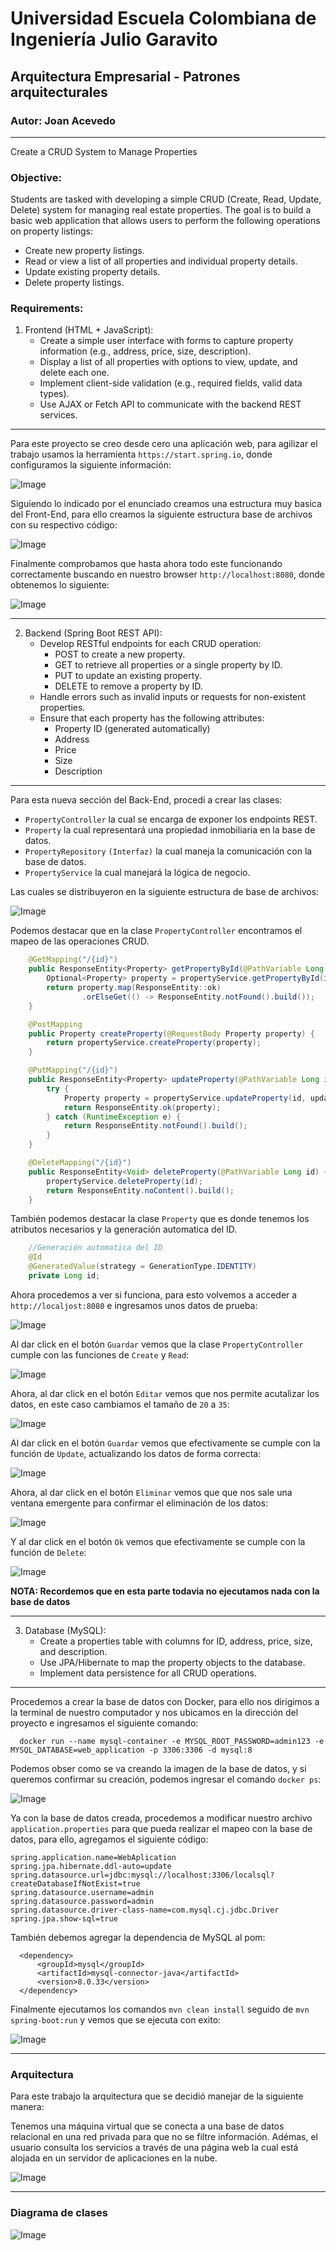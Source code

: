 # Universidad Escuela Colombiana de Ingeniería Julio Garavito

## Arquitectura Empresarial - Patrones arquitecturales

### Autor: Joan Acevedo

---
Create a CRUD System to Manage Properties

### Objective:

Students are tasked with developing a simple CRUD (Create, Read, Update, Delete) system for managing real estate properties. The goal is to build a basic web application that allows users to perform the following operations on property listings:

- Create new property listings.
- Read or view a list of all properties and individual property details.
- Update existing property details.
- Delete property listings.
      
### Requirements:

1.	Frontend (HTML + JavaScript):
      -	Create a simple user interface with forms to capture property information (e.g., address, price, size, description).
      -	Display a list of all properties with options to view, update, and delete each one.
      -	Implement client-side validation (e.g., required fields, valid data types).
      -	Use AJAX or Fetch API to communicate with the backend REST services.

---
      
Para este proyecto se creo desde cero una aplicación web, para agilizar el trabajo usamos la herramienta `https://start.spring.io`, donde configuramos la siguiente información:

![Image](https://github.com/user-attachments/assets/3ec776fa-6f4e-4bba-a656-e78cdcaaa88e)

Siguiendo lo indicado por el enunciado creamos una estructura muy basica del Front-End, para ello creamos la siguiente estructura base de archivos con su respectivo código:

![Image](https://github.com/user-attachments/assets/d06daab5-a7eb-463a-af10-d83c4e6a5797)

Finalmente comprobamos que hasta ahora todo este funcionando correctamente buscando en nuestro browser `http://localhost:8080`, donde obtenemos lo siguiente:

![Image](https://github.com/user-attachments/assets/194be1b8-857e-4359-b619-83116ae42f0a)

---

2.	Backend (Spring Boot REST API):
      -	Develop RESTful endpoints for each CRUD operation:
        - POST to create a new property.
        - GET to retrieve all properties or a single property by ID.
        - PUT to update an existing property.
        - DELETE to remove a property by ID.
      -	Handle errors such as invalid inputs or requests for non-existent properties.
      -	Ensure that each property has the following attributes:
        - Property ID (generated automatically)
        - Address
        - Price
        - Size
        - Description
      
---

Para esta nueva sección del Back-End, procedi a crear las clases:

- `PropertyController` la cual se encarga de exponer los endpoints REST.
- `Property` la cual representará una propiedad inmobiliaria en la base de datos.
- `PropertyRepository` `(Interfaz)` la cual maneja la comunicación con la base de datos.
- `PropertyService` la cual manejará la lógica de negocio.

Las cuales se distribuyeron en la siguiente estructura de base de archivos:

![Image](https://github.com/user-attachments/assets/c54305f5-8f5f-47a6-954f-617be7dcc0fe)

Podemos destacar que en la clase `PropertyController` encontramos el mapeo de las operaciones CRUD.

```java
    @GetMapping("/{id}")
    public ResponseEntity<Property> getPropertyById(@PathVariable Long id) {
        Optional<Property> property = propertyService.getPropertyById(id);
        return property.map(ResponseEntity::ok)
                .orElseGet(() -> ResponseEntity.notFound().build());
    }

    @PostMapping
    public Property createProperty(@RequestBody Property property) {
        return propertyService.createProperty(property);
    }

    @PutMapping("/{id}")
    public ResponseEntity<Property> updateProperty(@PathVariable Long id, @RequestBody Property updatedProperty) {
        try {
            Property property = propertyService.updateProperty(id, updatedProperty);
            return ResponseEntity.ok(property);
        } catch (RuntimeException e) {
            return ResponseEntity.notFound().build();
        }
    }

    @DeleteMapping("/{id}")
    public ResponseEntity<Void> deleteProperty(@PathVariable Long id) {
        propertyService.deleteProperty(id);
        return ResponseEntity.noContent().build();
    }
```

También podemos destacar la clase `Property` que es donde tenemos los atributos necesarios y la generación automatica del ID.

```java
    //Generación automatica del ID
    @Id
    @GeneratedValue(strategy = GenerationType.IDENTITY)
    private Long id;
```

Ahora procedemos a ver si funciona, para esto volvemos a acceder a `http://localjost:8080` e ingresamos unos datos de prueba:

![Image](https://github.com/user-attachments/assets/8e4bdea5-444c-4ba0-9eda-123b74b4c062)

Al dar click en el botón `Guardar` vemos que la clase `PropertyController` cumple con las funciones de `Create` y `Read`:

![Image](https://github.com/user-attachments/assets/624009d2-b2ce-4f73-9cf5-dc601859c883)

Ahora, al dar click en el botón `Editar` vemos que nos permite acutalizar los datos, en este caso cambiamos el tamaño de `20` a `35`:

![Image](https://github.com/user-attachments/assets/a1d7ea82-ad58-40a0-b8f5-54237ed859f0)

Al dar click en el botón `Guardar` vemos que efectivamente se cumple con la función de `Update`, actualizando los datos de forma correcta:

![Image](https://github.com/user-attachments/assets/375caf97-ab65-49d1-a995-3ee3c57749e4)

Ahora, al dar click en el botón `Eliminar` vemos que que nos sale una ventana emergente para confirmar el eliminación de los datos:

![Image](https://github.com/user-attachments/assets/58421266-f044-41bc-9410-f40869bf0493)

Y al dar click en el botón `Ok`  vemos que efectivamente se cumple con la función de `Delete`:

![Image](https://github.com/user-attachments/assets/194be1b8-857e-4359-b619-83116ae42f0a)

**NOTA: Recordemos que en esta parte todavia no ejecutamos nada con la base de datos**

---

3.	Database (MySQL):
      -	Create a properties table with columns for ID, address, price, size, and description.
      -	Use JPA/Hibernate to map the property objects to the database.
      -	Implement data persistence for all CRUD operations.

---

Procedemos a crear la base de datos con Docker, para ello nos dirigimos a la terminal de nuestro computador y nos ubicamos en la dirección del proyecto e ingresamos el siguiente comando:

      docker run --name mysql-container -e MYSQL_ROOT_PASSWORD=admin123 -e MYSQL_DATABASE=web_application -p 3306:3306 -d mysql:8

Podemos obser como se va creando la imagen de la base de datos, y si queremos confirmar su creación, podemos ingresar el comando `docker ps`:

![Image](https://github.com/user-attachments/assets/5feaf599-2905-4b2a-adfe-b87c48299459)

Ya con la base de datos creada, procedemos a modificar nuestro archivo `application.properties` para que pueda realizar el mapeo con la base de datos, para ello, agregamos el siguiente código:

```text
spring.application.name=WebAplication
spring.jpa.hibernate.ddl-auto=update
spring.datasource.url=jdbc:mysql://localhost:3306/localsql?createDatabaseIfNotExist=true
spring.datasource.username=admin
spring.datasource.password=admin
spring.datasource.driver-class-name=com.mysql.cj.jdbc.Driver
spring.jpa.show-sql=true
```

También debemos agregar la dependencia de MySQL al pom:

```text
  <dependency>
      <groupId>mysql</groupId>
      <artifactId>mysql-connector-java</artifactId>
      <version>8.0.33</version>
  </dependency>
```

Finalmente ejecutamos los comandos `mvn clean install` seguido de `mvn spring-boot:run` y vemos que se ejecuta con exito:

![Image](https://github.com/user-attachments/assets/6efc2160-9fb1-4fe3-9449-886c0239f8ed)

---

### Arquitectura

Para este trabajo la arquitectura que se decidió manejar de la siguiente manera:

Tenemos una máquina virtual que se conecta a una base de datos relacional en una red privada para que no se filtre información. Adémas, el usuario consulta los servicios a través de una página web la cual está alojada en un servidor de aplicaciones en la nube.

![Image](https://github.com/user-attachments/assets/ec385b03-b4bb-4c45-8459-6216cb17d0d6)

---

### Diagrama de clases

![Image](https://github.com/user-attachments/assets/d6d0d520-a694-419d-98c1-82dffa74385f)
